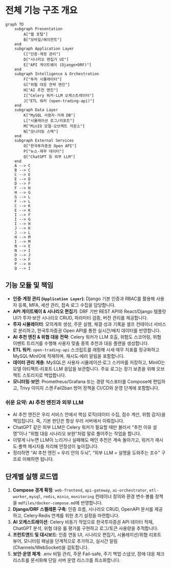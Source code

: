 # 전체 기능 구조 개요

```mermaid
graph TD
    subgraph Presentation
        A["웹 포털"]
        B["모바일/에이전트"]
    end
    subgraph Application Layer
        C["인증·계정 관리"]
        D["시나리오 편집기 UI"]
        E["API 게이트웨이 (Django+DRF)"]
    end
    subgraph Intelligence & Orchestration
        F["투자 시뮬레이터"]
        G["위협 대응 전략 엔진"]
        H["AI 추천 엔진"]
        I["Celery 워커·LLM 오케스트레이터"]
        J["ETL 워커 (open-trading-api)"]
    end
    subgraph Data Layer
        K["MySQL 사용자·거래 DB"]
        L["시뮬레이션 로그/리포트"]
        M["MinIO 모델·오브젝트 저장소"]
        N["모니터링 스택"]
    end
    subgraph External Services
        O["한국투자증권 Open API"]
        P["뉴스·재무 데이터"]
        Q["ChatGPT 등 외부 LLM"]
    end
    A --> C
    B --> C
    C --> E
    E --> D
    D --> F
    F --> H
    H --> G
    G --> L
    F --> L
    C --> K
    E --> K
    I --> F
    I --> G
    I --> H
    J --> K
    J --> L
    H --> M
    I --> M
    N --> E
    N --> I
    O --> J
    O --> F
    P --> H
    Q --> I
```

## 기능 모듈 및 책임

- **인증·계정 관리 (`Application Layer`)**: Django 기본 인증과 RBAC를 활용해 사용자 등록, MFA, 세션 관리, 접속 로그 수집을 담당합니다.
- **API 게이트웨이 & 시나리오 편집기**: DRF 기반 REST API와 React/Django 템플릿 UI가 투자·보안 시나리오 CRUD, 파라미터 검증, 버전 관리를 제공합니다.
- **투자 시뮬레이터**: 모의계좌 생성, 주문 실행, 체결·성과 기록을 셀프 컨테이너 서비스로 분리하고, 한국투자증권 Open API를 통한 실시간/배치 데이터를 반영합니다.
- **AI 추천 엔진 & 위협 대응 전략**: Celery 워커가 LLM 호출, 위험도 스코어링, 위협 이벤트 트리거를 수행해 사용자 맞춤 종목 추천과 대응 플랜을 생성합니다.
- **ETL 워커**: `open-trading-api` 스크립트를 래핑해 시세·재무 지표를 정규화하고 MySQL·MinIO에 적재하며, 재시도·에러 알림을 포함합니다.
- **데이터 관리 계층**: MySQL은 사용자·시뮬레이션·로그 스키마를 저장하고, MinIO는 모델 아티팩트·리포트·LLM 응답을 보관합니다. 주요 로그는 장기 보존을 위해 오브젝트 스토리지로 백업합니다.
- **모니터링·보안**: Prometheus/Grafana 또는 경량 익스포터를 Compose에 편입하고, Trivy 이미지 스캔·Fail2ban 방어 정책을 CI/CD와 운영 단계에 포함합니다.

### 쉬운 요약: AI 추천 엔진과 외부 LLM

- AI 추천 엔진은 우리 서비스 안에서 핵심 로직(데이터 수집, 점수 계산, 위험 감지)을 책임집니다. 즉, 기본 판단은 항상 우리 서버에서 이뤄집니다.
- ChatGPT 같은 외부 LLM은 Celery 워커가 필요할 때만 불러서 “추천 이유 설명”이나 “위협 대응 시나리오 보완”처럼 말로 풀어주는 작업을 합니다.
- 이렇게 나누면 LLM이 느리거나 실패해도 메인 추천은 계속 돌아가고, 워커가 재시도·폴백 메시지를 처리해 안정성이 높아집니다.
- 정리하면 “AI 추천 엔진 = 우리 안의 두뇌”, “외부 LLM = 설명을 도와주는 조수” 구조로 이해하면 됩니다.

## 단계별 실행 로드맵

1. **Compose 경계 확정**: `web-frontend`, `api-gateway`, `ai-orchestrator`, `etl-worker`, `mysql`, `redis`, `minio`, `monitoring` 컨테이너 정의와 환경 변수·볼륨 정책을 `mdfiles/docker-compose.md`에 반영합니다.
2. **Django/DRF 스켈레톤 구축**: 인증 흐름, 시나리오 CRUD, OpenAPI 문서를 제공하고, Celery·Redis 연계를 위한 초기 설정을 마련합니다.
3. **AI 오케스트레이션**: Celery 비동기 작업으로 한국투자증권 API 데이터 적재, ChatGPT 분석, 위협 대응 룰 평가를 구현하고 로그/토큰 사용량을 추적합니다.
4. **프런트엔드 및 대시보드**: 인증 연동 UI, 시나리오 편집기, 시뮬레이션/위협 리포트 뷰어, 모니터링 패널을 단계적으로 추가하고, 실시간 알림(Channels/WebSocket)을 검토합니다.
5. **보안·운영 체계**: .env 비밀 관리, 주문 Fail-safe, 주기 백업·스냅샷, 장애 대응 체크리스트를 문서화해 단일 서버 운영 리스크를 최소화합니다.
